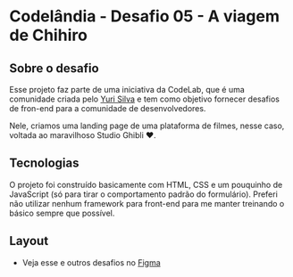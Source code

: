 # Codelândia - Desafio 05 - A viagem de Chihiro

## Sobre o desafio

Esse projeto faz parte de uma iniciativa da CodeLab, que é uma comunidade criada pelo [Yuri Silva](https://www.instagram.com/iuricode/) e tem como objetivo fornecer desafios de fron-end para a comunidade de desenvolvedores.

Nele, criamos uma landing page de uma plataforma de filmes, nesse caso, voltada ao maravilhoso Studio Ghibli ❤.

## Tecnologias

O projeto foi construído basicamente com HTML, CSS e um pouquinho de JavaScript (só para tirar o comportamento padrão do formulário). Preferi não utilizar nenhum framework para front-end para me manter treinando o básico sempre que possível.

## Layout

-  Veja esse e outros desafios no [Figma](https://www.figma.com/design/Yb9IBH56g7T1hdIyZ3BMNO/Desafios---CodeLab?node-id=624-2&t=hmrBESepXKNwUW8l-0)
